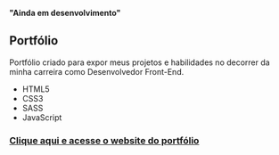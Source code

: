 **"Ainda em desenvolvimento"**

## Portfólio

Portfólio criado para expor meus projetos e habilidades no decorrer da minha carreira como Desenvolvedor Front-End.

- HTML5
- CSS3
- SASS
- JavaScript

### [Clique aqui e acesse o website do portfólio](juniorsantos.vercel.app)


